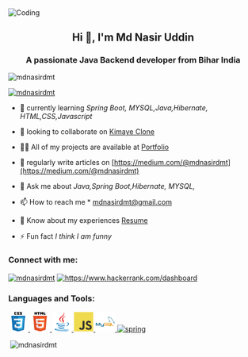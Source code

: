 <img align="center" src="https://developers.giphy.com/branch/master/static/api-512d36c09662682717108a38bbb5c57d.gif" alt="Coding" width="800" height="300" >

<h2 align="center">Hi 👋, I'm Md Nasir Uddin </h2>
<h3 align="center">A passionate Java Backend developer from Bihar India</h3>




<p align="left"> <img src="https://komarev.com/ghpvc/?username=mdnasirdmt&label=Profile%20views&color=0e75b6&style=flat" alt="mdnasirdmt" /> </p>

<p align="left"> <a href="https://github.com/ryo-ma/github-profile-trophy"><img src="https://github-profile-trophy.vercel.app/?username=amit0426" alt="mdnasirdmt" /></a> </p>

- 🌱 currently learning *Spring Boot, MYSQL,Java,Hibernate, HTML,CSS,Javascript*

- 👯 looking to collaborate on [Kimaye Clone](https://mdnasirdmt.github.io/kimaye_project/)

- 👨‍💻 All of my projects are available at  [Portfolio](https://md-nasiruddin-portfolio.netlify.app/)

- 📝 regularly write articles on   [https://medium.com/@mdnasirdmt](https://medium.com/@mdnasirdmt)

- 💬 Ask me about *Java,Spring Boot,Hibernate, MYSQL,*

- 📫 How to reach me * mdnasirdmt@gmail.com

- 📄 Know about my experiences   [Resume](https://drive.google.com/file/d/1bPYThK77dLfjw74_qDGi8EHEmlrtkS2l/view?usp=sharing)

- ⚡ Fun fact *I think I am funny*

<h3 align="left">Connect with me:</h3>
<p align="left">
<a href="https://www.linkedin.com/in/mdnasirdmt/" target="blank"><img align="center" src="https://raw.githubusercontent.com/rahuldkjain/github-profile-readme-generator/master/src/images/icons/Social/linked-in-alt.svg" alt="mdnasirdmt" height="30" width="40" /></a>
<a href="https://www.hackerrank.com/https://www.hackerrank.com/dashboard" target="blank"><img align="center" src="https://raw.githubusercontent.com/rahuldkjain/github-profile-readme-generator/master/src/images/icons/Social/hackerrank.svg" alt="https://www.hackerrank.com/dashboard" height="30" width="40" /></a>
</p>

<h3 align="left">Languages and Tools:</h3>
<p align="left"> <a href="https://www.w3schools.com/css/" target="_blank" rel="noreferrer"> <img src="https://raw.githubusercontent.com/devicons/devicon/master/icons/css3/css3-original-wordmark.svg" alt="css3" width="40" height="40"/> </a> <a href="https://www.w3.org/html/" target="_blank" rel="noreferrer"> <img src="https://raw.githubusercontent.com/devicons/devicon/master/icons/html5/html5-original-wordmark.svg" alt="html5" width="40" height="40"/> </a> <a href="https://www.java.com" target="_blank" rel="noreferrer"> <img src="https://raw.githubusercontent.com/devicons/devicon/master/icons/java/java-original.svg" alt="java" width="40" height="40"/> </a> <a href="https://developer.mozilla.org/en-US/docs/Web/JavaScript" target="_blank" rel="noreferrer"> <img src="https://raw.githubusercontent.com/devicons/devicon/master/icons/javascript/javascript-original.svg" alt="javascript" width="40" height="40"/> </a> <a href="https://www.mysql.com/" target="_blank" rel="noreferrer"> <img src="https://raw.githubusercontent.com/devicons/devicon/master/icons/mysql/mysql-original-wordmark.svg" alt="mysql" width="40" height="40"/> </a> <a href="https://spring.io/" target="_blank" rel="noreferrer"> <img src="https://www.vectorlogo.zone/logos/springio/springio-icon.svg" alt="spring" width="40" height="40"/> </a> </p>



<p>&nbsp;<img align="center" src="https://github-readme-stats.vercel.app/api?username=mdnasirdmt&show_icons=true&locale=en" alt="mdnasirdmt" /></p>


